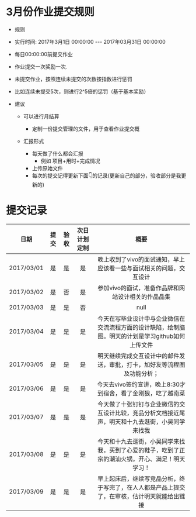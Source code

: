 # 3月份作业提交规则
- 规则
 - 实行时间: 2017年3月1日 00:00:00 --- 2017年03月31日 00:00:00
 - 每日00:00:00前提交作业
 - 作业提交一次奖励一次.
 - 未提交作业，按照连续未提交的次数按指数进行惩罚
  - 比如连续未提交5次，则进行2^5倍的惩罚（基于基本奖励）
  
- 建议
  - 可以进行月结算
    - 定制一份提交管理的文件，用于查看作业提交概
   
  - 汇报形式
    - 每天做了什么都会汇报
      - 例如 项目+用时+完成情况
    - 上传原始文件
    - 每次的提交记得更新下面👇的记录(更新自己的部分，验收部分是我更新的)
  
# 提交记录

| **日期** | **提交** | **验收** | **次日计划定制** | **概要** |
|:-------------:|:-------------:|:-------------:|:-------------:|:----------:|
| 2017/03/01 | 是 | 是 | 是 | 晚上收到了vivo的面试通知，早上应该看一些与面试相关的问题，交互设计 |
| 2017/03/02 | 是 | 否 | 是 | 参加vivo的面试，准备作品牌和网站设计相关的作品品集 |
| 2017/03/03 | 是 | 是 | 否 | null |
| 2017/03/04 | 是 | 是 | 是 | 今天在写毕业设计中与企业微信在交流流程方面的设计缺陷，绘制脑图。明天的计划是学习github如何上传文件|
| 2017/03/05 | 是 | 是 | 是 | 明天继续完成交互设计中的邮件发送，审批，打卡，加好友等流程图及功能分析； |
| 2017/03/06 | 是 | 是 | 是 | 今天去vivo签约宣讲，晚上8:30才到宿舍，看了金刚狼，吃了越南菜 |
| 2017/03/07 | 是 | 是 | 是 | 今天做了十张钉钉与企业微信的交互设计比较，竞品分析文档接近尾声，明天和十九去逛街，小吴同学来找我 |
| 2017/03/08 | 是 | 是 | 是 | 今天和十九去逛街，小吴同学来找我，买到了心爱的鞋子，吃到了正宗的潮汕火锅，开心、满足！明天学习！ |
| 2017/03/09 | 是 | 是 | 是 | 早上起床后，继续写竞品分析，终于写完了，在人人都是产品上提交了，在审核，估计明天就能给出链接 |
